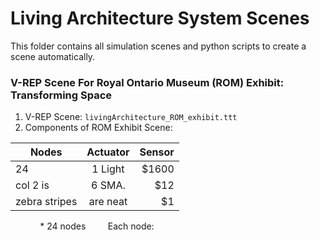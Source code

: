 # Living Architecture System Scenes
This folder contains all simulation scenes and python scripts to create a scene automatically.

### V-REP Scene For Royal Ontario Museum (ROM) Exhibit: Transforming Space
  1. V-REP Scene: `livingArchitecture_ROM_exhibit.ttt`
  2. Components of ROM Exhibit Scene:
  
| Nodes         | Actuator      | Sensor  |
| ------------- |:-------------:| -----:|
| 24            | 1 Light       | $1600 |
| col 2 is      | 6 SMA.        |   $12 |
| zebra stripes | are neat      |    $1 |
  
  &nbsp; &nbsp; &nbsp; &nbsp; &nbsp; &nbsp; * 24 nodes &nbsp; &nbsp; &nbsp; &nbsp; Each node:
  
  &nbsp; &nbsp; &nbsp; &nbsp; &nbsp; &nbsp; &nbsp; &nbsp; &nbsp; &nbsp; &nbsp; &nbsp; &nbsp; &nbsp; 
  
